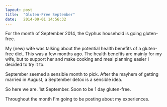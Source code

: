 ```yaml
---
layout: post
title:  "Gluten-Free September"
date:   2014-09-01 14:56:32
---
```


For the month of September 2014, the Cyphus household is going gluten-free.

My (new) wife was talking about the potential health benefits of a gluten-free diet. This was a few months ago. The health benefits are mainly for my wife, but to support her and make cooking and meal planning easier I decided to try it to.

September seemed a sensible month to pick. After the mayhem of getting married in August, a September detox is a sensible idea.

So here we are. 1st September. Soon to be 1 day gluten-free.

Throughout the month I'm going to be posting about my experiences.